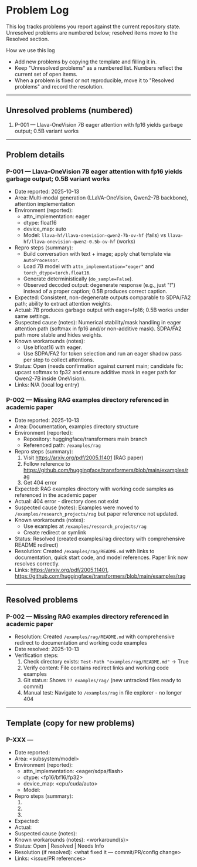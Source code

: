 # Problem Log

This log tracks problems you report against the current repository state. Unresolved problems are numbered below; resolved items move to the Resolved section.

How we use this log
- Add new problems by copying the template and filling it in.
- Keep "Unresolved problems" as a numbered list. Numbers reflect the current set of open items.
- When a problem is fixed or not reproducible, move it to "Resolved problems" and record the resolution.

---

## Unresolved problems (numbered)

1) P-001 — Llava-OneVision 7B eager attention with fp16 yields garbage output; 0.5B variant works

---

## Problem details

### P-001 — Llava-OneVision 7B eager attention with fp16 yields garbage output; 0.5B variant works
- Date reported: 2025-10-13
- Area: Multi-modal generation (LLaVA-OneVision, Qwen2-7B backbone), attention implementation
- Environment (reported):
  - attn_implementation: eager
  - dtype: float16
  - device_map: auto
  - Model: `llava-hf/llava-onevision-qwen2-7b-ov-hf` (fails) vs `llava-hf/llava-onevision-qwen2-0.5b-ov-hf` (works)
- Repro steps (summary):
  - Build conversation with text + image; apply chat template via `AutoProcessor`.
  - Load 7B model with `attn_implementation="eager"` and `torch_dtype=torch.float16`.
  - Generate deterministically (`do_sample=False`).
  - Observed decoded output: degenerate response (e.g., just "!") instead of a proper caption; 0.5B produces correct caption.
- Expected: Consistent, non-degenerate outputs comparable to SDPA/FA2 path; ability to extract attention weights.
- Actual: 7B produces garbage output with eager+fp16; 0.5B works under same settings.
- Suspected cause (notes): Numerical stability/mask handling in eager attention path (softmax in fp16 and/or non-additive mask). SDPA/FA2 path more stable and hides weights.
- Known workarounds (notes):
  - Use bfloat16 with eager.
  - Use SDPA/FA2 for token selection and run an eager shadow pass per step to collect attentions.
- Status: Open (needs confirmation against current main; candidate fix: upcast softmax to fp32 and ensure additive mask in eager path for Qwen2-7B inside OneVision).
- Links: N/A (local log entry)

### P-002 — Missing RAG examples directory referenced in academic paper
- Date reported: 2025-10-13
- Area: Documentation, examples directory structure
- Environment (reported):
  - Repository: huggingface/transformers main branch
  - Referenced path: `/examples/rag`
- Repro steps (summary):
  1. Visit https://arxiv.org/pdf/2005.11401 (RAG paper)
  2. Follow reference to https://github.com/huggingface/transformers/blob/main/examples/rag
  3. Get 404 error
- Expected: RAG examples directory with working code samples as referenced in the academic paper
- Actual: 404 error - directory does not exist
- Suspected cause (notes): Examples were moved to `/examples/research_projects/rag` but paper reference not updated.
- Known workarounds (notes): 
  - Use examples at `/examples/research_projects/rag`
  - Create redirect or symlink
- Status: Resolved (created examples/rag directory with comprehensive README redirect)
- Resolution: Created `/examples/rag/README.md` with links to documentation, quick start code, and model references. Paper link now resolves correctly.
- Links: https://arxiv.org/pdf/2005.11401, https://github.com/huggingface/transformers/blob/main/examples/rag

---

## Resolved problems

### P-002 — Missing RAG examples directory referenced in academic paper
- Resolution: Created `/examples/rag/README.md` with comprehensive redirect to documentation and working code examples
- Date resolved: 2025-10-13
- Verification steps:
  1. Check directory exists: `Test-Path "examples/rag/README.md"` → True
  2. Verify content: File contains redirect links and working code examples
  3. Git status: Shows `?? examples/rag/` (new untracked files ready to commit)
  4. Manual test: Navigate to `/examples/rag` in file explorer - no longer 404

---

## Template (copy for new problems)

### P-XXX — <short title>
- Date reported: <YYYY-MM-DD>
- Area: <subsystem/model>
- Environment (reported):
  - attn_implementation: <eager/sdpa/flash>
  - dtype: <fp16/bf16/fp32>
  - device_map: <cpu/cuda/auto>
  - Model: <model id>
- Repro steps (summary):
  1. <step>
  2. <step>
  3. <step>
- Expected: <expected behavior>
- Actual: <actual behavior>
- Suspected cause (notes): <root cause hypothesis>
- Known workarounds (notes): <workaround(s)>
- Status: Open | Resolved | Needs Info
- Resolution (if resolved): <what fixed it — commit/PR/config change>
- Links: <issue/PR references>
